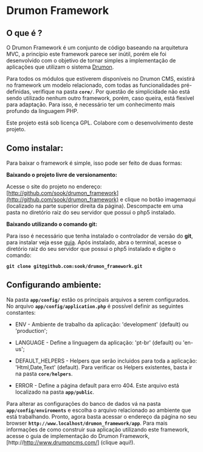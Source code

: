 Drumon Framework
================================

O que é ?
-----------------------------------------
O Drumon Framework é um conjunto de código baseando na arquitetura MVC, a princípio este framework parece ser inútil, porém ele foi desenvolvido com o objetivo de tornar simples a implementação de aplicações que utilizam o sistema [Drumon](http://drumoncms.com/).


Para todos os módulos que estiverem disponíveis no Drumon CMS, existirá no framework um modelo relacionado, com todas as funcionalidades pré-definidas, verifique na pasta **`core/`**. Por questão de simplicidade não está sendo utilizado nenhum outro framework, porém, caso queira, está flexível para adaptação. Para isso, é necessário ter um conhecimento mais profundo da linguagem PHP.


Este projeto está sob licença GPL. Colabore com o desenvolvimento deste projeto.

Como instalar:
-------------------------------
Para baixar o framework é simple, isso pode ser feito de duas formas:


**Baixando o projeto livre de versionamento:**


Acesse o site do projeto no endereço: [http://github.com/sook/drumon_framework](http://github.com/sook/drumon_framework) e clique no botão imagemaqui (localizado na parte superior direita da página). Descompacte em uma pasta no diretório raiz do seu servidor que possui o php5 instalado.


**Baixando utilizando o comando git:**

Para isso é necessário que tenha instalado o controlador de versão do **git**, para instalar veja esse <a href="http://book.git-scm.com/2_installing_git.html">guia</a>. Após instalado, abra o terminal, acesse o diretório raiz do seu servidor que possui o php5 instalado e digite o comando:

**`git clone git@github.com:sook/drumon_framework.git`**

Configurando ambiente:
-------------------------
Na pasta **`app/config/`** estão os principais arquivos a serem configurados. No arquivo **`app/config/application.php`** é possível definir as seguintes constantes:
	
  * ENV - Ambiente de trabalho da aplicação: 'development' (default) ou 'production';

  * LANGUAGE - Define a linguagem da aplicação: 'pt-br' (default) ou 'en-us';

  * DEFAULT_HELPERS - Helpers que serão incluidos para toda a aplicação: 'Html,Date,Text' (default). Para verificar os Helpers existentes, basta ir na pasta **`core/helpers`**.

  * ERROR - Define a página default para erro 404. Este arquivo está localizado na pasta **`app/public`**.

Para alterar as configurações do banco de dados vá na pasta **`app/config/enviroments`** e escolha o arquivo relacionado ao ambiente que está trabalhando. Pronto, agora basta acessar o endereço da página no seu browser **`http://www.localhost/drumon_framework/app`**. Para mais informações de como construir sua aplicação utilizando este framework, acesse o guia de implementação do Drumon Framework, [http://http://www.drumoncms.com/] (clique aqui!).